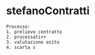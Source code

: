 # stefanoContratti
<!-- https://www.markdownguide.org/basic-syntax/ -->

    Processo:
    1. prelievo contratto
    2. processati++
    3. valutazione esito
    4. scarta s